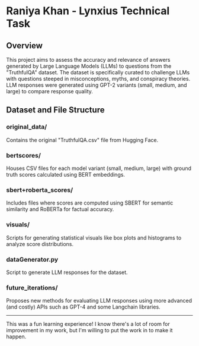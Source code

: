 # Raniya Khan - Lynxius Technical Task

## Overview

This project aims to assess the accuracy and relevance of answers generated by Large Language Models (LLMs) to questions from the "TruthfulQA" dataset. The dataset is specifically curated to challenge LLMs with questions steeped in misconceptions, myths, and conspiracy theories. LLM responses were generated using GPT-2 variants (small, medium, and large) to compare response quality.

## Dataset and File Structure

### original_data/

Contains the original "TruthfulQA.csv" file from Hugging Face.

### bertscores/

Houses CSV files for each model variant (small, medium, large) with ground truth scores calculated using BERT embeddings.

### sbert+roberta_scores/

Includes files where scores are computed using SBERT for semantic similarity and RoBERTa for factual accuracy.

### visuals/

Scripts for generating statistical visuals like box plots and histograms to analyze score distributions.

### dataGenerator.py

Script to generate LLM responses for the dataset.

### future_iterations/

Proposes new methods for evaluating LLM responses using more advanced (and costly) APIs such as GPT-4 and some Langchain libraries.

--------------------

This was a fun learning experience! I know there's a lot of room for improvement in my work, but I'm willing to put the work in to make it happen.
